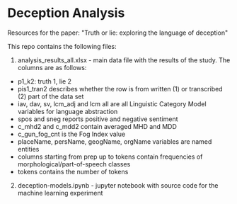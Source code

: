 # Deception Analysis
Resources for the paper: "Truth or lie: exploring the language of deception"

This repo contains the following files:
1. analysis_results_all.xlsx - main data file with the results of the study.
  The columns are as follows:
  - p1_k2: truth 1, lie 2
  - pis1_tran2 describes whether the row is from written (1) or transcribed (2) part of the data set
  - iav, dav, sv, lcm_adj and lcm all are all Linguistic Category Model variables for language abstraction
  - spos and sneg reports positive and negative sentiment
  - c_mhd2 and c_mdd2 contain averaged MHD and MDD
  - c_gun_fog_cnt is the Fog Index value
  - placeName, persName, geogName, orgName variables are named entities
  - columns starting from prep up to tokens contain frequencies of morphological/part-of-speech classes
  - tokens contains the number of tokens

2. deception-models.ipynb - jupyter notebook with source code for the machine learning experiment
